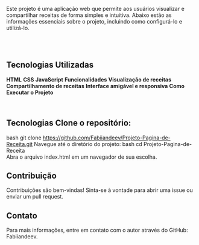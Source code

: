 Este projeto é uma aplicação web que permite aos usuários visualizar e compartilhar receitas de forma simples e intuitiva. Abaixo estão as informações essenciais sobre o projeto, incluindo como configurá-lo e utilizá-lo.

<br><br>

<h2> Tecnologias Utilizadas</h2>

<strong>HTML</strong>
<strong>CSS</strong>
<strong>JavaScript</strong>
<strong>Funcionalidades</strong>
<strong>Visualização de receitas</strong>
<strong>Compartilhamento de receitas</strong>
<strong>Interface amigável e responsiva</strong>
<strong>Como Executar o Projeto</strong>

<br>
<h2> Tecnologias Clone o repositório:</h2>

bash git clone https://github.com/Fabiiandeev/Projeto-Pagina-de-Receita.git
Navegue até o diretório do projeto:
bash
cd Projeto-Pagina-de-Receita 
<br>
Abra o arquivo index.html em um navegador de sua escolha.
<br>
<h2>Contribuição</h2>
Contribuições são bem-vindas! Sinta-se à vontade para abrir uma issue ou enviar um pull request.
<br>
<h2>Contato</h2>
Para mais informações, entre em contato com o autor através do GitHub: Fabiiandeev.
